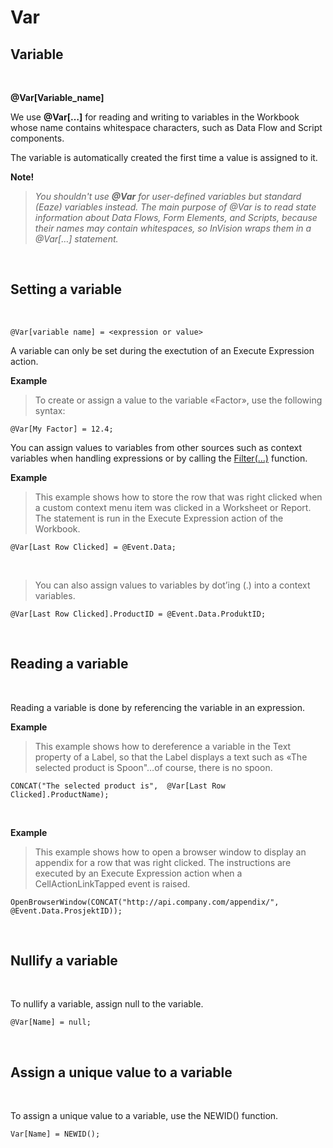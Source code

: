 
# Var

## Variable

<br/>

**@Var[Variable_name]**

We use **@Var[…]** for reading and writing to variables in the Workbook whose name contains whitespace characters, such as Data Flow and Script components. 

The variable is automatically created the first time a value is assigned to it. 

**Note!**
>
>*You shouldn't use **@Var** for user-defined variables but standard (Eaze) variables instead. The main purpose of @Var is to read state information about Data Flows, Form Elements, and Scripts, because their names may contain whitespaces, so InVision wraps them in a @Var[…] statement.*

<br/>

## Setting a variable

<br/>


```
@Var[variable name] = <expression or value>
```

A variable can only be set during the exectution of an Execute Expression action. 
<br/>

**Example**
>
>To create or assign a value to the variable «Factor», use the following syntax: 

```
@Var[My Factor] = 12.4;
```


You can assign values to variables from other sources such as context variables when handling expressions or by calling the [Filter(…)](filter.md) function.
<br/>

**Example**
>
>This example shows how to store the row that was right clicked when a custom context menu item was clicked in a Worksheet or Report. The statement is run in the Execute Expression action of the Workbook. 

```
@Var[Last Row Clicked] = @Event.Data;
```
<br/>

>You can also assign values to variables by dot’ing (.) into a context variables.

```
@Var[Last Row Clicked].ProductID = @Event.Data.ProduktID;
```

<br/>

## Reading a variable

<br/>

Reading a variable is done by referencing the variable in an expression.
<br/>

**Example**
>
>This example shows how to dereference a variable in the Text property of a Label, so that the Label displays a text such as «The selected product is Spoon"…of course, there is no spoon.

```
CONCAT("The selected product is",  @Var[Last Row Clicked].ProductName);
```
<br/>


**Example**
>
>This example shows how to open a browser window to display an appendix for a row that was right clicked. The instructions are executed by an Execute Expression action when a CellActionLinkTapped event is raised. 


```
OpenBrowserWindow(CONCAT("http://api.company.com/appendix/", @Event.Data.ProsjektID));
```
<br/>

## Nullify a variable

<br/>

To nullify a variable, assign null to the variable. 

```
@Var[Name] = null;
```
<br/>

## Assign a unique value to a variable 

<br/>

To assign a unique value to a variable, use the NEWID() function. 

```
Var[Name] = NEWID();
```


